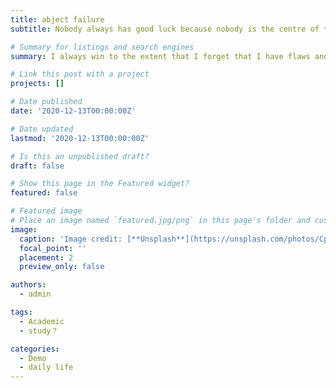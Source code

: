 ```yaml
---
title: abject failure
subtitle: Nobody always has good luck because nobody is the centre of the world.You not,and not am I.Since now,I start to understand why we have to run with all our efforts.we have no way to come back.Unluckily,I may have lost numerous things I possessed,but now,I will not be scard.Go fighting

# Summary for listings and search engines
summary: I always win to the extent that I forget that I have flaws and will probably fail.

# Link this post with a project
projects: []

# Date published
date: '2020-12-13T00:00:00Z'

# Date updated
lastmod: '2020-12-13T00:00:00Z'

# Is this an unpublished draft?
draft: false

# Show this page in the Featured widget?
featured: false

# Featured image
# Place an image named `featured.jpg/png` in this page's folder and customize its options here.
image:
  caption: 'Image credit: [**Unsplash**](https://unsplash.com/photos/CpkOjOcXdUY)'
  focal_point: ''
  placement: 2
  preview_only: false

authors:
  - admin

tags:
  - Academic
  - study？

categories:
  - Demo
  - daily life
---
```









